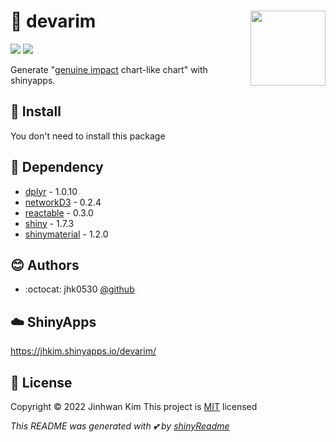 # :yellow_heart: devarim <img src = 'https://user-images.githubusercontent.com/6457691/200995807-e9749857-bc14-4347-b437-868eb647bc69.png' width = 120 align = 'right'>

[![](https://img.shields.io/badge/Shiny-shinyapps.io-blue?style=flat-square&labelColor=white&logo=RStudio&logoColor=blue)](https://jhkim.shinyapps.io/devarim/) ![](https://img.shields.io/badge/Version-0.0.0.9000-%23e1b12c?style=flat-square)

Generate "[genuine impact](https://genuineimpact.substack.com/) chart-like chart" with shinyapps.

## :wrench: Install

You don't need to install this package

## :paperclip: Dependency
* [dplyr](https://github.com/tidyverse/dplyr/) - 1.0.10
* [networkD3](https://github.com/christophergandrud/networkD3) - 0.2.4
* [reactable](https://github.com/glin/reactable/) - 0.3.0
* [shiny](https://github.com/rstudio/shiny) - 1.7.3
* [shinymaterial](https://github.com/ericrayanderson/shinymaterial) - 1.2.0

## :blush: Authors
* :octocat: jhk0530 [@github](https://github.com/jhk0530)

## :cloud: ShinyApps
https://jhkim.shinyapps.io/devarim/

## :memo: License
Copyright :copyright: 2022 Jinhwan Kim
This project is [MIT](https://opensource.org/licenses/MIT) licensed

*This README was generated with :two_hearts: by [shinyReadme](http://github.com/jhk0530/shinyReadme)*
